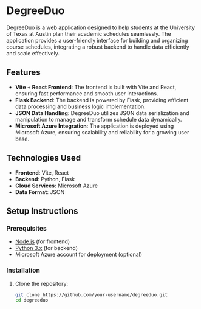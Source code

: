 # DegreeDuo

DegreeDuo is a web application designed to help students at the University of Texas at Austin plan their academic schedules seamlessly. The application provides a user-friendly interface for building and organizing course schedules, integrating a robust backend to handle data efficiently and scale effectively.

## Features
- **Vite + React Frontend**: The frontend is built with Vite and React, ensuring fast performance and smooth user interactions.
- **Flask Backend**: The backend is powered by Flask, providing efficient data processing and business logic implementation.
- **JSON Data Handling**: DegreeDuo utilizes JSON data serialization and manipulation to manage and transform schedule data dynamically.
- **Microsoft Azure Integration**: The application is deployed using Microsoft Azure, ensuring scalability and reliability for a growing user base.

## Technologies Used
- **Frontend**: Vite, React
- **Backend**: Python, Flask
- **Cloud Services**: Microsoft Azure
- **Data Format**: JSON

## Setup Instructions

### Prerequisites
- [Node.js](https://nodejs.org/en/) (for frontend)
- [Python 3.x](https://www.python.org/downloads/) (for backend)
- Microsoft Azure account for deployment (optional)

### Installation

1. Clone the repository:
   ```bash
   git clone https://github.com/your-username/degreeduo.git
   cd degreeduo
